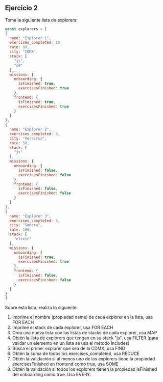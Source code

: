 ## Ejercicio 2

Toma la siguiente lista de explorers:


``` js
const explorers = [
{
  name: "Explorer 1",
  exercises_completed: 10,
  rate: 99,
  city: "CDMX",
  stack: [
    "js",
    "c#"
  ],
  missions: {
    onboarding: {
      isFinished: true,
      exercisesFinished: true
    },
    frontend: {
      isFinished: true,
      exercisesFinished: true
    }
  }
},
{
  name: "Explorer 2",
  exercises_completed: 9,
  city: "Veracruz",
  rate: 50,
  stack: [
    "js"
  ],
  missions: {
    onboarding: {
      isFinished: false,
      exercisesFinished: false
    },
    frontend: {
      isFinished: false,
      exercisesFinished: false
    }
  }
},
{
  name: "Explorer 3",
  exercises_completed: 3,
  city: "Sonora",
  rate: 100,
  stack: [
    "elixir"
  ],
  missions: {
    onboarding: {
      isFinished: true,
      exercisesFinished: true
    },
    frontend: {
      isFinished: false,
      exercisesFinished: false
    }
  }
}
]
```

Sobre esta lista, realiza lo siguiente:

1. Imprime el nombre (propiedad name) de cada explorer en la lista, usa FOR EACH
2. Imprime el stack de cada explorer, usa FOR EACH
3. Crea una nueva lista con las listas de stacks de cada explorer, usa MAP
4. Obtén la lista de explorers que tengan en su stack "js", usa FILTER (para validar un elemento en un lista se usa el método includes)
5. Busca el primer explorer que sea de la CDMX, usa FIND
6. Obtén la suma de todos los exercises_completed, usa REDUCE
7. Obtén la validación si al menos uno de los explorers tiene la propiedad exercisesFinished en frontend como true, usa SOME
8. Obtén la validación si todos los explorers tienen la propiedad isFinished del onboarding como true. Usa EVERY.
